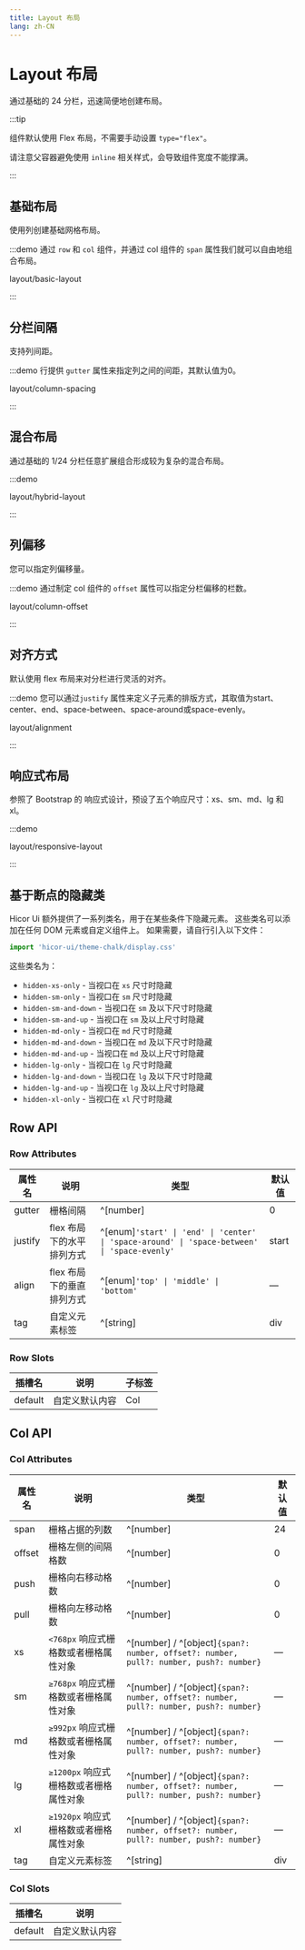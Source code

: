 ```yaml
---
title: Layout 布局
lang: zh-CN
---
```


# Layout 布局

通过基础的 24 分栏，迅速简便地创建布局。

:::tip

组件默认使用 Flex 布局，不需要手动设置 `type="flex"`。

请注意父容器避免使用 `inline` 相关样式，会导致组件宽度不能撑满。

:::

## 基础布局

使用列创建基础网格布局。

:::demo 通过 `row` 和 `col` 组件，并通过 col 组件的 `span` 属性我们就可以自由地组合布局。

layout/basic-layout

:::

## 分栏间隔

支持列间距。

:::demo 行提供 `gutter` 属性来指定列之间的间距，其默认值为0。

layout/column-spacing

:::

## 混合布局

通过基础的 1/24 分栏任意扩展组合形成较为复杂的混合布局。

:::demo

layout/hybrid-layout

:::

## 列偏移

您可以指定列偏移量。

:::demo 通过制定 col 组件的 `offset` 属性可以指定分栏偏移的栏数。

layout/column-offset

:::

## 对齐方式

默认使用 flex 布局来对分栏进行灵活的对齐。

:::demo 您可以通过`justify` 属性来定义子元素的排版方式，其取值为start、center、end、space-between、space-around或space-evenly。

layout/alignment

:::

## 响应式布局

参照了 Bootstrap 的 响应式设计，预设了五个响应尺寸：xs、sm、md、lg 和 xl。

:::demo

layout/responsive-layout

:::

## 基于断点的隐藏类

Hicor Ui 额外提供了一系列类名，用于在某些条件下隐藏元素。 这些类名可以添加在任何 DOM 元素或自定义组件上。 如果需要，请自行引入以下文件：

```js
import 'hicor-ui/theme-chalk/display.css'
```

这些类名为：

- `hidden-xs-only` - 当视口在 `xs` 尺寸时隐藏
- `hidden-sm-only` - 当视口在 `sm` 尺寸时隐藏
- `hidden-sm-and-down` - 当视口在 `sm` 及以下尺寸时隐藏
- `hidden-sm-and-up` - 当视口在 `sm` 及以上尺寸时隐藏
- `hidden-md-only` - 当视口在 `md` 尺寸时隐藏
- `hidden-md-and-down` - 当视口在 `md` 及以下尺寸时隐藏
- `hidden-md-and-up` - 当视口在 `md` 及以上尺寸时隐藏
- `hidden-lg-only` - 当视口在 `lg` 尺寸时隐藏
- `hidden-lg-and-down` - 当视口在 `lg` 及以下尺寸时隐藏
- `hidden-lg-and-up` - 当视口在 `lg` 及以上尺寸时隐藏
- `hidden-xl-only` - 当视口在 `xl` 尺寸时隐藏

## Row API

### Row Attributes

| 属性名     | 说明              | 类型                                                                                                | 默认值   |
| ------- | --------------- | ------------------------------------------------------------------------------------------------- | ----- |
| gutter  | 栅格间隔            | ^[number]                                                                                         | 0     |
| justify | flex 布局下的水平排列方式 | ^[enum]`'start' \| 'end' \| 'center' \| 'space-around' \| 'space-between' \| 'space-evenly'` | start |
| align   | flex 布局下的垂直排列方式 | ^[enum]`'top' \| 'middle' \| 'bottom'`                                                          | —     |
| tag     | 自定义元素标签         | ^[string]                                                                                         | div   |

### Row Slots

| 插槽名     | 说明      | 子标签 |
| ------- | ------- | --- |
| default | 自定义默认内容 | Col |

## Col API

### Col Attributes

| 属性名    | 说明                         | 类型                                                                                    | 默认值 |
| ------ | -------------------------- | ------------------------------------------------------------------------------------- | --- |
| span   | 栅格占据的列数                    | ^[number]                                                                             | 24  |
| offset | 栅格左侧的间隔格数                  | ^[number]                                                                             | 0   |
| push   | 栅格向右移动格数                   | ^[number]                                                                             | 0   |
| pull   | 栅格向左移动格数                   | ^[number]                                                                             | 0   |
| xs     | `<768px` 响应式栅格数或者栅格属性对象 | ^[number] / ^[object]`{span?: number, offset?: number, pull?: number, push?: number}` | —   |
| sm     | `≥768px` 响应式栅格数或者栅格属性对象    | ^[number] / ^[object]`{span?: number, offset?: number, pull?: number, push?: number}` | —   |
| md     | `≥992px` 响应式栅格数或者栅格属性对象    | ^[number] / ^[object]`{span?: number, offset?: number, pull?: number, push?: number}` | —   |
| lg     | `≥1200px` 响应式栅格数或者栅格属性对象   | ^[number] / ^[object]`{span?: number, offset?: number, pull?: number, push?: number}` | —   |
| xl     | `≥1920px` 响应式栅格数或者栅格属性对象   | ^[number] / ^[object]`{span?: number, offset?: number, pull?: number, push?: number}` | —   |
| tag    | 自定义元素标签                    | ^[string]                                                                             | div |

### Col Slots

| 插槽名     | 说明      |
| ------- | ------- |
| default | 自定义默认内容 |

<style lang="scss">
@use '../../examples/layout/index.scss';
</style>
